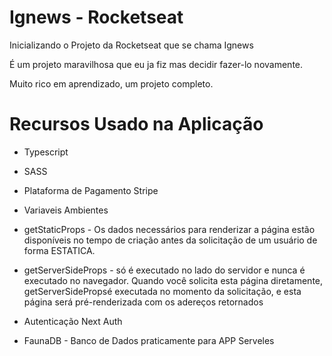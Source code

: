 
# Ignews - Rocketseat

Inicializando o Projeto da Rocketseat que se chama Ignews

É um projeto maravilhosa que eu ja fiz mas decidir fazer-lo novamente.

Muito rico em aprendizado, um projeto completo.

# Recursos Usado na Aplicação

* Typescript
* SASS
* Plataforma de Pagamento Stripe
* Variaveis Ambientes

* getStaticProps - Os dados necessários para renderizar a página estão disponíveis no tempo de criação antes da solicitação de um usuário de forma ESTATICA.

* getServerSideProps - só é executado no lado do servidor e nunca é executado no navegador. Quando você solicita esta página diretamente, getServerSidePropsé executada no momento da solicitação, e esta página será pré-renderizada com os adereços retornados

* Autenticação Next Auth
* FaunaDB - Banco de Dados praticamente para APP Serveles





